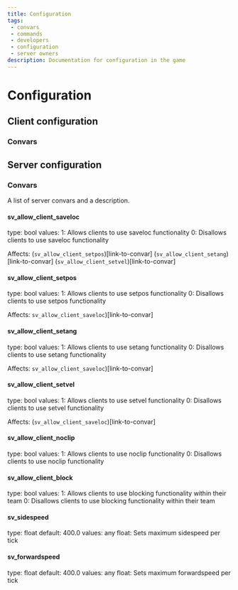 ```yaml
---
title: Configuration
tags: 
 - convars
 - commands
 - developers
 - configuration
 - server owners
description: Documentation for configuration in the game
---
```


# Configuration

## Client configuration

### Convars

## Server configuration

### Convars

A list of server convars and a description.

#### sv_allow_client_saveloc

type: bool
values:
    1: Allows clients to use saveloc functionality
    0: Disallows clients to use saveloc functionality

Affects:
    (`sv_allow_client_setpos`)[link-to-convar]
    (`sv_allow_client_setang`)[link-to-convar]
    (`sv_allow_client_setvel`)[link-to-convar]

#### sv_allow_client_setpos

type: bool
values:
    1: Allows clients to use setpos functionality
    0: Disallows clients to use setpos functionality

Affects:
    `sv_allow_client_saveloc`)[link-to-convar]

#### sv_allow_client_setang

type: bool
values:
    1: Allows clients to use setang functionality
    0: Disallows clients to use setang functionality

Affects:
    `sv_allow_client_saveloc`)[link-to-convar]

#### sv_allow_client_setvel

type: bool
values:
    1: Allows clients to use setvel functionality
    0: Disallows clients to use setvel functionality

Affects:
    (`sv_allow_client_saveloc`)[link-to-convar]

#### sv_allow_client_noclip

type: bool
values:
    1: Allows clients to use noclip functionality
    0: Disallows clients to use noclip functionality

#### sv_allow_client_block

type: bool
values:
    1: Allows clients to use blocking functionality within their team
    0: Disallows clients to use blocking functionality within their team

#### sv_sidespeed

type: float
default: 400.0
values:
    any float: Sets maximum sidespeed per tick

#### sv_forwardspeed

type: float
default: 400.0
values:
    any float: Sets maximum forwardspeed per tick

